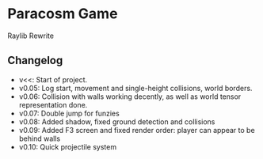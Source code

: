 # Paracosm Game
Raylib Rewrite

## Changelog
- v<<: Start of project.
- v0.05: Log start, movement and single-height collisions,
world borders.
- v0.06: Collision with walls working decently, as well as
world tensor representation done.
- v0.07: Double jump for funzies
- v0.08: Added shadow, fixed ground detection and collisions
- v0.09: Added F3 screen and fixed render order: player can appear 
to be behind walls
- v0.10: Quick projectile system 